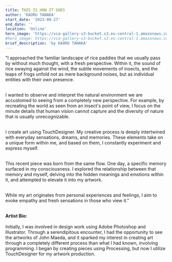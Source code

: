 ```yaml
---
title: THIS IS HOW IT GOES
author: 'KAORU TANAKA'
start_date: '2023-09-27'
end_date: ''
location: 'Online'
hero_image: 'https://vca-gallery-v3-bucket.s3.eu-central-1.amazonaws.com/event_covers/this-is-how-it-goes.jpg'
#hero_image: https://vca-gallery-v3-bucket.s3.eu-central-1.amazonaws.com/token_covers/Artboard+1+1.png
brief_description: 'by KAORU TANAKA'
---
```


<!-- <img class="mx-auto" src="" width="" alt="" title="">
<p style="text-align:center;">
 <br /><br />
</p> -->

"I approached the familiar landscape of rice paddies that we usually pass by without much thought, with a fresh perspective. Within it, the sound of rice swaying against the wind, the subtle movements of insects, and the leaps of frogs unfold not as mere background noises, but as individual entities with their own presence.<br /><br />

I wanted to observe and interpret the natural environment we are accustomed to seeing from a completely new perspective. For example, by recreating the world as seen from an insect's point of view, I focus on the minute details that human vision cannot capture and the diversity of nature that is usually unrecognizable.<br /><br />

I create art using TouchDesigner. My creative process is deeply intertwined with everyday sensations, dreams, and memories. These elements take on a unique form within me, and based on them, I constantly experiment and express myself.<br /><br />

This recent piece was born from the same flow. One day, a specific memory surfaced in my consciousness. I explored the relationship between that memory and myself, delving into the hidden meanings and emotions within it, and attempted to elevate it into my artwork.<br /><br />

While my art originates from personal experiences and feelings, I aim to evoke empathy and fresh sensations in those who view it." <br /><br />

<!-- <img class="mx-auto" src="https://vca-gallery-v3-bucket.s3.eu-central-1.amazonaws.com/token_covers/FG2309_EmiKusano_Pixelated+Perception_FULL15-LOW.jpg" width="" alt="Artwork by Emi Kusano" title="Emi Kusano, Pixelated Perception 015, 2023">
<p style="text-align:center;">
 Emi Kusano, Pixelated Perception 015, 2023.<br /><br />
</p> -->

**Artist Bio:**<br /><br />
Initially, I was involved in design work using Adobe Photoshop and Illustrator. Through a serendipitous encounter, I had the opportunity to see the artworks of John Maeda, and it sparked my interest in creating art through a completely different process than what I had known, involving programming. I began by creating pieces using Processing, but now I utilize TouchDesigner for my artwork production.<br /><br />
